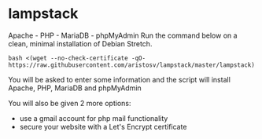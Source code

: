 # lampstack
Apache - PHP - MariaDB - phpMyAdmin
Run the command below on a clean, minimal installation of Debian Stretch.
```
bash <(wget --no-check-certificate -qO- https://raw.githubusercontent.com/aristosv/lampstack/master/lampstack)
```
You will be asked to enter some information and the script will install Apache, PHP, MariaDB and phpMyAdmin

You will also be given 2 more options:
- use a gmail account for php mail functionality
- secure your website with a Let's Encrypt certificate
